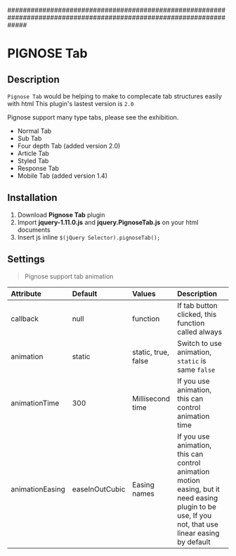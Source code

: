 #####################################################################################################################
# PIGNOSE Tab

## Description
`Pignose Tab` would be helping to make to complecate tab structures easily with html
This plugin's lastest version is `2.0`


Pignose support many type tabs, please see the exhibition.
+ Normal Tab
+ Sub Tab
+ Four depth Tab (added version 2.0)
+ Article Tab
+ Styled Tab
+ Response Tab
+ Mobile Tab (added version 1.4)

## Installation
1. Download <b>Pignose Tab</b> plugin
2. Import <b>jquery-1.11.0.js</b> and <b>jquery.PignoseTab.js</b> on your html documents
3. Insert js inline ```$(jQuery Selector).pignoseTab();```

## Settings
> Pignose support tab animation

| Attribute       | Default      | Values                          | Description                                           |
|:----------------|:-------------|:--------------------------------|:------------------------------------------------------|
| callback        | null         | function                        | If tab button clicked, this function called always    |
| animation       | static       | static, true, false             | Switch to use animation, `static` is same `false`     |
| animationTime   | 300          | Millisecond time                | If you use animation, this can control animation time |
| animationEasing |easeInOutCubic| Easing names                    | If you use animation, this can control animation motion easing, but it need easing plugin to be use, If you not, that use linear easing by default |
